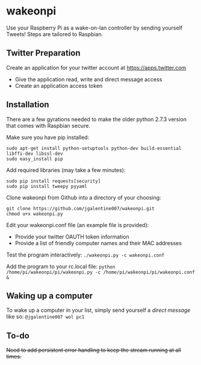 # wakeonpi
Use your Raspberry Pi as a wake-on-lan controller by sending yourself Tweets!  Steps are tailored to Raspbian.

## Twitter Preparation

Create an application for your twitter account at https://apps.twitter.com
* Give the application read, write and direct message access
* Create an application access token

## Installation

There are a few gyrations needed to make the older python 2.7.3 version that comes with Raspbian secure.

Make sure you have pip installed:
```
sudo apt-get install python-setuptools python-dev build-essential libffi-dev libssl-dev
sudo easy_install pip
```

Add required libraries (may take a few minutes):
```
sudo pip install requests[security]
sudo pip install tweepy pyyaml
```

Clone wakeonpi from Github into a directory of your choosing:
```
git clone https://github.com/jgalentine007/wakeonpi.git
chmod u+x wakeonpi.py
```
Edit your wakeonpi.conf file (an example file is provided):
* Provide your twitter OAUTH token information
* Provide a list of friendly computer names and their MAC addresses

Test the program interactively:
`./wakeonpi.py -c wakeonpi.conf`

Add the program to your rc.local file:
`python /home/pi/wakeonpi/pi/wakeonpi.py -c /home/pi/wakeonpi/pi/wakeonpi.conf &`

## Waking up a computer

To wake up a computer in your list, simply send yourself a *direct message* like so:
`@jgalentine007 wol pc1`

## To-do

~~Need to add persistent error handling to keep the stream running at all times.~~
